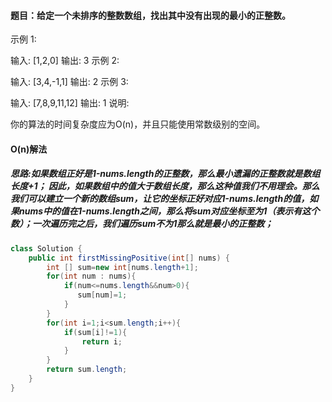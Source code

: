 ﻿####    题目：给定一个未排序的整数数组，找出其中没有出现的最小的正整数。

示例 1:

输入: [1,2,0]
输出: 3
示例 2:

输入: [3,4,-1,1]
输出: 2
示例 3:

输入: [7,8,9,11,12]
输出: 1
说明:

你的算法的时间复杂度应为O(n)，并且只能使用常数级别的空间。

####  O(n)解法
#####   思路:如果数组正好是1-nums.length的正整数，那么最小遗漏的正整数就是数组长度+1；  因此，如果数组中的值大于数组长度，那么这种值我们不用理会。那么我们可以建立一个新的数组sum，让它的坐标正好对应1-nums.length的值，如果nums中的值在1-nums.length之间，那么将sum对应坐标至为1（表示有这个数）；一次遍历完之后，我们遍历sum不为1那么就是最小的正整数；
```java
class Solution {
    public int firstMissingPositive(int[] nums) {
        int [] sum=new int[nums.length+1];
        for(int num : nums){
            if(num<=nums.length&&num>0){
               sum[num]=1;
            }
        }
        for(int i=1;i<sum.length;i++){
            if(sum[i]!=1){
                return i;
            }
        }
        return sum.length;
    }
}
```

